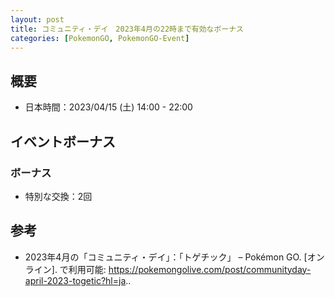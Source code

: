 ```yaml
---
layout: post
title: コミュニティ・デイ　2023年4月の22時まで有効なボーナス
categories: [PokemonGO, PokemonGO-Event]
---
```


## 概要

- 日本時間：2023/04/15 (土) 14:00 - 22:00

## イベントボーナス

### ボーナス

- 特別な交換：2回

## 参考

- 2023年4月の「コミュニティ・デイ」：「トゲチック」 – Pokémon GO. [オンライン]. で利用可能: https://pokemongolive.com/post/communityday-april-2023-togetic?hl=ja..

